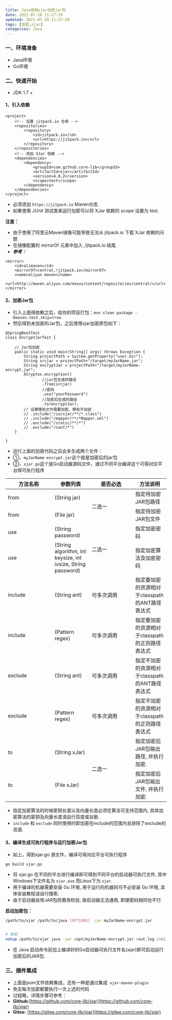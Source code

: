 ```yaml
---
title: Java使用xjar加密jar包
date: 2021-07-20 11:27:29
updated: 2021-07-20 11:27:29
tags: [加密,xjar]
categories: Java
---
```


### 一、环境准备
+ Java环境
+ Go环境

### 二、快速开始
+ JDK 1.7 +

#### 1、引入依赖
```
<project>
    <!-- 设置 jitpack.io 仓库 -->
    <repositories>
        <repository>
            <id>jitpack.io</id>
            <url>https://jitpack.io</url>
        </repository>
    </repositories>
    <!-- 添加 XJar 依赖 -->
    <dependencies>
        <dependency>
            <groupId>com.github.core-lib</groupId>
            <artifactId>xjar</artifactId>
            <version>4.0.2</version>
            <scope>test</scope>
        </dependency>
    </dependencies>
</project>
```
+ 必须添加 `https://jitpack.io` Maven仓库.
+ 如果使用 JUnit 测试类来运行加密可以将 XJar 依赖的 scope 设置为 test.


**注意：**
+ 由于使用了阿里云Maven镜像可能导致无法从 jitpack.io 下载 XJar 依赖的问题
+ 在镜像配置的 mirrorOf 元素中加入 ,!jitpack.io 结尾.
+ ***参考：***
```
<mirror>
    <id>alimaven</id>
    <mirrorOf>central,!jitpack.io</mirrorOf>
    <name>aliyun maven</name>
    <url>http://maven.aliyun.com/nexus/content/repositories/central/</url>
</mirror>
```

#### 2、加密Jar包
+ 引入上面得依赖之后，给你的项目打包：`mvn clean package -Dmaven.test.skip=true`
+ 然后得到未加密的Jar包，之后使用xjar加密原包如下：

```
@SpringBootTest
class EncryptJarTest {

    // Jar包加密
    public static void main(String[] args) throws Exception {
        String projectPath = System.getProperty("user.dir");
        String srcjar = projectPath+"/target/myJarName.jar";
        String encryptJar = projectPath+"/target/myJarName-encrypt.jar";
        XCryptos.encryption()
        		//jar包生成的路径
        		.from(srcjar)
        		//密码
        		.use("yourPassword")
        		//加密后生成的路径
        		.to(encryptJar);
        // 设置哪些文件需要加密、哪些不加密
        // .include("/io/xjar/**/*.class")
        // .include("/mapper/**/*Mapper.xml")
        // .exclude("/static/**/*")
        // .exclude("/conf/*")
    }

}
```

+ 运行上面的加密代码之后会多生成两个文件：
+ ①、`myJarName-encrypt.jar`这个就是加密后的jar包
+ ②、`xjar.go`这个是Go启动器源码文件，通过不同平台编译这个可得对应平台得可执行程序



<table>
<thead>
    <tr>
        <th style="width:130px;">方法名称</th><th>参数列表</th><th style="width:120px;">是否必选</th><th>方法说明</th>
    </tr>
</thead>
<tbody>
    <tr>
        <td>from</td><td>(String jar)</td><td rowspan="2">二选一</td><td>指定待加密JAR包路径</td>
    </tr>
    <tr>
        <td>from</td><td>(File jar)</td><td>指定待加密JAR包文件</td>
    </tr>
    <tr>
        <td>use</td><td>(String password)</td><td rowspan="2">二选一</td><td>指定加密密码</td>
    </tr>
    <tr>
        <td>use</td><td>(String algorithm, int keysize, int ivsize, String password)</td><td>指定加密算法及加密密码</td>
    </tr>
    <tr>
        <td>include</td><td>(String ant)</td><td>可多次调用</td><td>指定要加密的资源相对于classpath的ANT路径表达式</td>
    </tr>
    <tr>
        <td>include</td><td>(Pattern regex)</td><td>可多次调用</td><td>指定要加密的资源相对于classpath的正则路径表达式</td>
    </tr>
    <tr>
        <td>exclude</td><td>(String ant)</td><td>可多次调用</td><td>指定不加密的资源相对于classpath的ANT路径表达式</td>
    </tr>
    <tr>
        <td>exclude</td><td>(Pattern regex)</td><td>可多次调用</td><td>指定不加密的资源相对于classpath的正则路径表达式</td>
    </tr>
    <tr>
        <td>to</td><td>(String xJar)</td><td rowspan="2">二选一</td><td>指定加密后JAR包输出路径, 并执行加密.</td>
    </tr>
    <tr>
        <td>to</td><td>(File xJar)</td><td>指定加密后JAR包输出文件, 并执行加密.</td>
    </tr>
</tbody>
</table>


+ 指定加密算法的时候密钥长度以及向量长度必须在算法可支持范围内, 具体加密算法的密钥及向量长度请自行百度或谷歌.
+ `include` 和 `exclude` 同时使用时即加密在include的范围内且排除了exclude的资源.


#### 3、编译生成可执行程序与运行加密Jar包
+ 如上，得到xjar.go 源文件，编译可得对应平台可执行程序
```
go build xjar.go
```
+ 将 xjar.go 在不同的平台进行编译即可得到不同平台的启动器可执行文件, 其中Windows下文件名为 `xjar.exe` 而Linux下为 `xjar`.
+ 用于编译的机器需要安装 Go 环境, 用于运行的机器则可不必安装 Go 环境, 具体安装教程请自行搜索.
+ 由于启动器自带JAR包防篡改校验, 故启动器无法通用, 即便密码相同也不行.

**启动加密包：**

```bash
/path/to/xjar /path/to/java [OPTIONS] -jar myJarName-encrypt.jar 


# 例如
nohup /path/to/xjar java -jar /opt/myJarName-encrypt.jar >out.log 2>&1 &
```

+ 在 Java 启动命令前加上编译好的Go启动器可执行文件名(xjar)即可启动运行加密后的JAR包.



### 三、插件集成
+ 上面是pom文件依赖集成，还有一种是通过集成` xjar-maven-plugin` 
+ 免去每次加密都要执行一次上述的代码
+ 过程略，详情步骤可参考：
+ **Github:**[https://github.com/core-lib/xjar](https://github.com/core-lib/xjar)
+ **Gitee:** [https://gitee.com/core-lib/xjar](https://gitee.com/core-lib/xjar)

